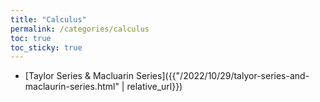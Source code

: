 ```yaml
---
title: "Calculus"
permalink: /categories/calculus
toc: true
toc_sticky: true
---
```




- [Taylor Series & Macluarin Series]({{"/2022/10/29/talyor-series-and-maclaurin-series.html" | relative_url}})